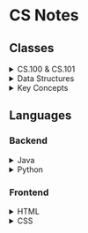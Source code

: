 # CS Notes

## Classes

<details>
	<summary>CS.100 & CS.101</summary>

- [ASCII](./Topics/ascii.md)
- [Copy vs. Reference](./Topics/copy_vs_ref.md)

</details>

<details>
	<summary>Data Structures</summary>

- [Intro](./Topics/cs102_intro.md)
- [Generics](./Topics/cs102_generics.md)
- [Big O Notation](./Topics/cs102_big_o.md)
- [Linked Lists](./Topics/cs102_linked_list.md)
- [Stacks](./Topics/cs102_stack.md)
- [Queues](./Topics/cs102_queue.md)
- [Intro to Trees](./Topics/cs102_tree.md)
- [BST](./Topics/cs102_bst.md)
- Heap
- Sorts
- AVL Tree
- Hash Map

</details>

<details>
	<summary>Key Concepts</summary>

- [DFS](./Topics/dfs.md)
- [BFS](./Topics/bfs.md)
- [Binary Search](./Topics/binary_search.md)
- [Knapsack](./Topics/knapsack.md)

</details>

## Languages

### Backend

<details>
	<summary>Java</summary>

- [Basics](./Topics/java_basics.md)
- [OOP](./Topics/oop.md)
- [Reference Code](./Topics/java_code.md)

</details>
<details>
	<summary>Python</summary>

- [Basics](./Topics/python_basics.md)
- [Reference Code](./Topics/python_code.md)

</details>

### Frontend

<details>
	<summary>HTML</summary>

- [Tags and Elements](./Topics/html_tags.md)
- Attributes
- [Semantic Tags](./Topics/html_semantics.md)

</details>
<details>
	<summary>CSS</summary>

- WIP

</details>	